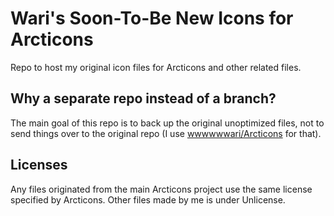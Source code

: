 # Wari's Soon-To-Be New Icons for Arcticons
Repo to host my original icon files for Arcticons and other related files.

## Why a separate repo instead of a branch?
The main goal of this repo is to back up the original unoptimized files, not to send things over to the original repo (I use [wwwwwwari/Arcticons](https://github.com/wwwwwwari/Arcticons) for that).

## Licenses
Any files originated from the main Arcticons project use the same license specified by Arcticons. Other files made by me is under Unlicense.
